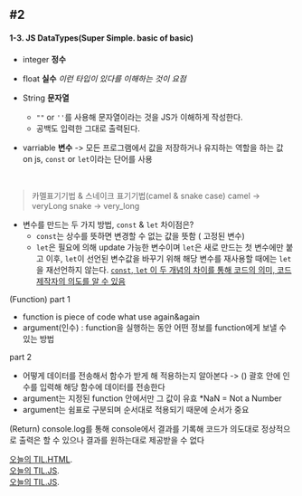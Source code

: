 ## #2
#### 1-3. JS DataTypes(Super Simple. basic of basic)
- integer **정수**
- float **실수** *이런 타입이 있다를 이해하는 것이 요점*
- String **문자열**
	- `""` or `''`를 사용해 문자열이라는 것을 JS가 이해하게 작성한다.
	- 공백도 입력한 그대로 출력된다.

- varriable **변수**  -> 모든 프로그램에서 값을 저장하거나 유지하는 역할을 하는 값
on js, `const` or `let`이라는 단어를 사용
<br/>


>카멜표기기법 & 스네이크 표기기법(camel & snake case)
camel -> veryLong
snake -> very_long

- 변수를 만드는 두 가지 방법, `const` & `let` 차이점은?
	- `const`는 상수를 뜻하면 변경할 수 없는 값을 뜻함 ( 고정된 변수)
	- `let`은 필요에 의해 update 가능한 변수이며 `let`은 새로 만드는 첫 변수에만 붙고 이후, `let`이 선언된 변수값을 바꾸기 위해 해당 변수를 재사용할 때에는 `let`을 재선언하지 않는다.
		<u>`const`, `let` 이 두 개념의 차이를 통해 코드의 의미, 코드 제작자의 의도를 알 수 있음</u>
	
(Function)
part 1	
- function is piece of code what use again&again
- argument(인수) : function을 실행하는 동안 어떤 정보를 function에게 보낼 수 있는 방법

part 2
- 어떻게 데이터를 전송해서 함수가 받게 해 적용하는지 알아본다
	-> () 괄호 안에 인수를 입력해 해당 함수에 데이터를 전송한다
- argument는 지정된 function 안에서만 그 값이 유효
*NaN = Not a Number
- argument는 쉼표로 구분되며 순서대로 적용되기 때문에 순서가 중요

(Return)
console.log를 통해 console에서 결과를 기록해 코드가 의도대로 정상적으로 출력은 할 수 있으나 결과를 원하는대로 제공받을 수 없다


[오늘의 TIL.HTML](https://github.com/seoyuuun/Normad-Coding/blob/main/index.html).<br/>
[오늘의 TIL.JS](https://github.com/seoyuuun/Normad-Coding/blob/main/app.js).<br/>
[오늘의 TIL.JS](https://github.com/seoyuuun/Normad-Coding/blob/main/app2.js).<br/>

